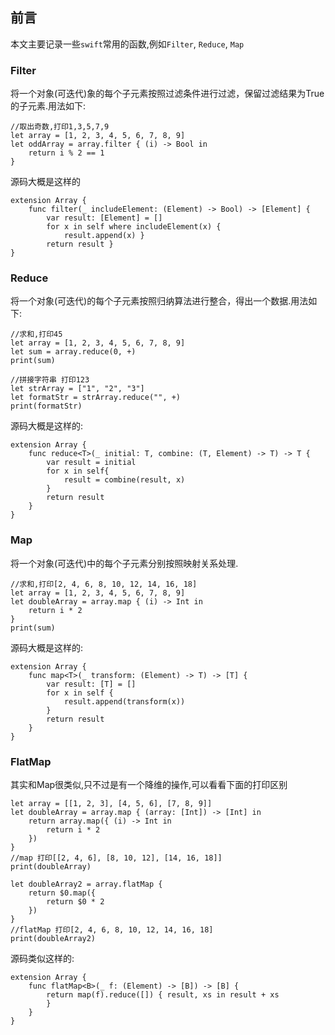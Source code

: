 
## 前言

本文主要记录一些`swift`常用的函数,例如`Filter`, `Reduce`, `Map`

### Filter

将一个对象(可迭代)象的每个子元素按照过滤条件进行过滤，保留过滤结果为True的子元素.用法如下:

    //取出奇数,打印1,3,5,7,9
    let array = [1, 2, 3, 4, 5, 6, 7, 8, 9]
    let oddArray = array.filter { (i) -> Bool in
        return i % 2 == 1
    }
源码大概是这样的

    extension Array {
        func filter(_ includeElement: (Element) -> Bool) -> [Element] {
            var result: [Element] = []
            for x in self where includeElement(x) {
                result.append(x) }
            return result }
    }
    
### Reduce

将一个对象(可迭代)的每个子元素按照归纳算法进行整合，得出一个数据.用法如下:

    //求和,打印45
    let array = [1, 2, 3, 4, 5, 6, 7, 8, 9]
    let sum = array.reduce(0, +)
    print(sum)
    
    //拼接字符串 打印123
    let strArray = ["1", "2", "3"]
    let formatStr = strArray.reduce("", +)
    print(formatStr)
    
源码大概是这样的:

	extension Array {
        func reduce<T>(_ initial: T, combine: (T, Element) -> T) -> T {
            var result = initial
            for x in self{
                result = combine(result, x)
            }
            return result
        }
    }

### Map

将一个对象(可迭代)中的每个子元素分别按照映射关系处理.

    //求和,打印[2, 4, 6, 8, 10, 12, 14, 16, 18]
    let array = [1, 2, 3, 4, 5, 6, 7, 8, 9]
    let doubleArray = array.map { (i) -> Int in
        return i * 2
    }
    print(sum)
    
源码大概是这样的:

	extension Array {
        func map<T>(_ transform: (Element) -> T) -> [T] {
            var result: [T] = []
            for x in self {
                result.append(transform(x))
            }
            return result
        }
    }

### FlatMap

其实和Map很类似,只不过是有一个降维的操作,可以看看下面的打印区别

    let array = [[1, 2, 3], [4, 5, 6], [7, 8, 9]]
    let doubleArray = array.map { (array: [Int]) -> [Int] in
        return array.map({ (i) -> Int in
            return i * 2
        })
    }
    //map 打印[[2, 4, 6], [8, 10, 12], [14, 16, 18]]
    print(doubleArray)

    let doubleArray2 = array.flatMap {
        return $0.map({
            return $0 * 2
        })
    }
    //flatMap 打印[2, 4, 6, 8, 10, 12, 14, 16, 18]
    print(doubleArray2)
    
源码类似这样的:

	extension Array {
        func flatMap<B>(_ f: (Element) -> [B]) -> [B] {
            return map(f).reduce([]) { result, xs in result + xs
            }
        }
    }